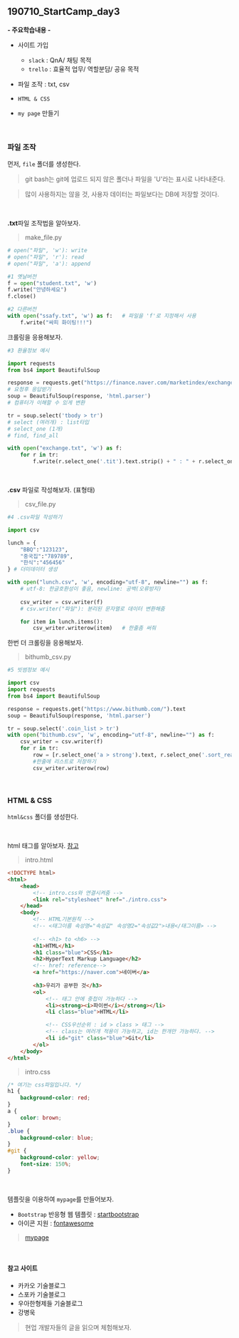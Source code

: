 ## 190710_StartCamp_day3

**- 주요학습내용 -**

- 사이트 가입
  - `slack` : QnA/ 채팅 목적
  - `trello` : 효율적 업무/ 역할분담/ 공유 목적

- 파일 조작 : txt, csv
- `HTML & CSS`
- `my page` 만들기

<br>

### 파일 조작 

먼저, `file` 폴더를 생성한다.

> git bash는 git에 업로드 되지 않은 폴더나 파일을 'U'라는 표시로 나타내준다.

> 많이 사용하지는 않을 것, 사용자 데이터는 파일보다는 DB에 저장할 것이다.

<br>

**.txt**파일 조작법을 알아보자.

> make_file.py

```python
# open("파일", 'w'): write
# open("파일", 'r'): read
# open("파일", 'a'): append

#1 옛날버전
f = open("student.txt", 'w') 
f.write("안녕하세요")
f.close()

#2 다른버전
with open("ssafy.txt", 'w') as f:	# 파일을 'f'로 지정해서 사용
	f.write("싸피 화이팅!!!")
```

크롤링을 응용해보자.

``` python
#3 환율정보 예시

import requests
from bs4 import BeautifulSoup

response = requests.get("https://finance.naver.com/marketindex/exchangeList.nhn").text
# 요청후 응답받기
soup = BeautifulSoup(response, 'html.parser')	
# 컴퓨터가 이해할 수 있게 변환

tr = soup.select('tbody > tr')
# select (여러개) : list타입
# select_one (1개)
# find, find_all

with open("exchange.txt", 'w') as f:
    for r in tr:
        f.write(r.select_one('.tit').text.strip() + " : " + r.select_one('.sale').text + "\n")
```

<br>

**.csv** 파일로 작성해보자. (표형태)

> csv_file.py

```python
#4 .csv파일 작성하기

import csv

lunch = {
    "BBQ":"123123",
    "중국집":"789789",
    "한식":"456456"
} # 더미데이터 생성

with open("lunch.csv", 'w', encoding="utf-8", newline="") as f:     
    # utf-8: 한글호환성이 좋음, newline: 공백(오류방지)
    
    csv_writer = csv.writer(f)  
    # csv.writer("파일"): 분리된 문자열로 데이터 변환해줌

    for item in lunch.items():
        csv_writer.writerow(item)   # 한줄좀 써줘
```

한번 더 크롤링을 응용해보자.

> bithumb_csv.py

```python
#5 빗썸정보 예시

import csv
import requests
from bs4 import BeautifulSoup

response = requests.get("https://www.bithumb.com/").text
soup = BeautifulSoup(response, 'html.parser')

tr = soup.select('.coin_list > tr')
with open("bithumb.csv", 'w', encoding="utf-8", newline="") as f:
    csv_writer = csv.writer(f)
    for r in tr:
        row = [r.select_one('a > strong').text, r.select_one('.sort_real').text]    
        #한줄에 리스트로 저장하기
        csv_writer.writerow(row)
```

<br>

### HTML & CSS 

`html&css` 폴더를 생성한다.

<br>

html 태그를 알아보자. [참고](https://www.w3schools.com/tags/default.asp)

> intro.html

```html
<!DOCTYPE html>
<html>
    <head>
        <!-- intro.css와 연결시켜줌 -->
        <link rel="stylesheet" href="./intro.css">
    </head>
    <body>
        <!-- HTML기본원칙 -->
        <!-- <태그이름 속성명="속성값" 속성명2="속성값2">내용</태그이름> -->
        
        <!-- <h1> to <h6> -->
        <h1>HTML</h1>
        <h1 class="blue">CSS</h1>
        <h2>HyperText Markup Language</h2>
        <!-- href: reference-->
        <a href="https://naver.com">네이버</a> 
        
        <h3>우리가 공부한 것</h3>
        <ol>
            <!-- 태그 안에 중첩이 가능하다 -->
            <li><strong><i>파이썬</i></strong></li>
            <li class="blue">HTML</li>

            <!-- CSS우선순위 : id > class > 태그 -->
            <!-- class는 여러개 적용이 가능하고, id는 한개만 가능하다. -->
            <li id="git" class="blue">Git</li>
        </ol>
    </body>
</html>
```

> intro.css

```css
/* 여기는 css파일입니다. */
h1 {
    background-color: red;
}
a {
    color: brown;
}
.blue {
    background-color: blue;
}
#git {
    background-color: yellow;
    font-size: 150%;
}
```

<br>

템플릿을 이용하여 `mypage`를 만들어보자.

- `Bootstrap` 반응형 웹 템플릿 : [startbootstrap](https://startbootstrap.com/themes/)
- 아이콘 지원 : [fontawesome](https://fontawesome.com/)

> [mypage](https://eunji-j.github.io/index.html)

<br>

#### **참고 사이트**

- 카카오 기술블로그
- 스포카 기술블로그
- 우아한형제들 기술블로그
- 강병욱

> 현업 개발자들의 글을 읽으며 체험해보자.
